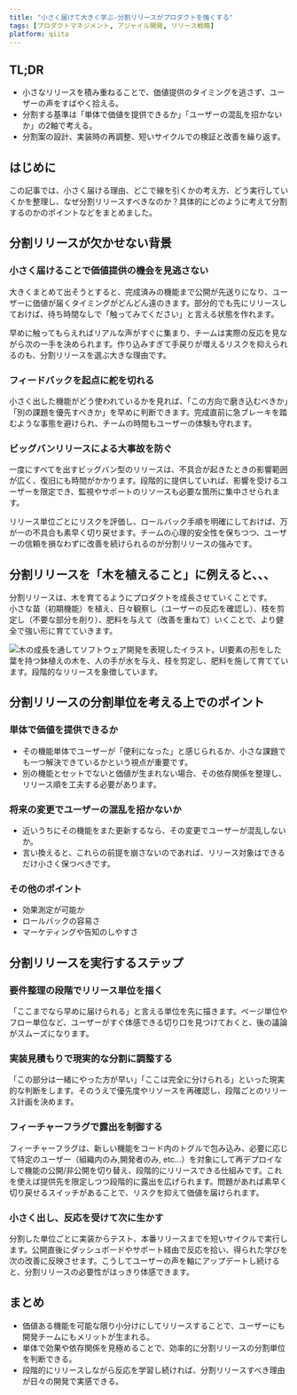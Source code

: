 ```yaml
---
title: "小さく届けて大きく学ぶ-分割リリースがプロダクトを強くする"
tags: [プロダクトマネジメント, アジャイル開発, リリース戦略]
platform: qiita
---
```


## TL;DR

- 小さなリリースを積み重ねることで、価値提供のタイミングを逃さず、ユーザーの声をすばやく拾える。
- 分割する基準は「単体で価値を提供できるか」「ユーザーの混乱を招かないか」の2軸で考える。
- 分割案の設計、実装時の再調整、短いサイクルでの検証と改善を繰り返す。

## はじめに

この記事では、小さく届ける理由、どこで線を引くかの考え方、どう実行していくかを整理し、なぜ分割リリースすべきなのか？具体的にどのように考えて分割するのかのポイントなどをまとめました。

## 分割リリースが欠かせない背景

### 小さく届けることで価値提供の機会を見逃さない

大きくまとめて出そうとすると、完成済みの機能まで公開が先送りになり、ユーザーに価値が届くタイミングがどんどん遠のきます。部分的でも先にリリースしておけば、待ち時間なしで「触ってみてください」と言える状態を作れます。

早めに触ってもらえればリアルな声がすぐに集まり、チームは実際の反応を見ながら次の一手を決められます。作り込みすぎて手戻りが増えるリスクを抑えられるのも、分割リリースを選ぶ大きな理由です。

### フィードバックを起点に舵を切れる

小さく出した機能がどう使われているかを見れば、「この方向で磨き込むべきか」「別の課題を優先すべきか」を早めに判断できます。完成直前に急ブレーキを踏むような事態を避けられ、チームの時間もユーザーの体験も守れます。

### ビッグバンリリースによる大事故を防ぐ

一度にすべてを出すビッグバン型のリリースは、不具合が起きたときの影響範囲が広く、復旧にも時間がかかります。段階的に提供していれば、影響を受けるユーザーを限定でき、監視やサポートのリソースも必要な箇所に集中させられます。

リリース単位ごとにリスクを評価し、ロールバック手順を明確にしておけば、万が一の不具合も素早く切り戻せます。チームの心理的安全性を保ちつつ、ユーザーの信頼を損なわずに改善を続けられるのが分割リリースの強みです。

## 分割リリースを「木を植えること」に例えると、、、

分割リリースは、木を育てるようにプロダクトを成長させていくことです。  
小さな苗（初期機能）を植え、日々観察し（ユーザーの反応を確認し）、枝を剪定し（不要な部分を削り）、肥料を与えて（改善を重ねて）いくことで、より健全で強い形に育てていきます。

![木の成長を通してソフトウェア開発を表現したイラスト。UI要素の形をした葉を持つ鉢植えの木を、人の手が水を与え、枝を剪定し、肥料を施して育てています。段階的なリリースを象徴しています。](https://qiita-image-store.s3.ap-northeast-1.amazonaws.com/0/934995/f751ca91-e69a-4f5e-bd9e-ccce9e8dcecf.png)

## 分割リリースの分割単位を考える上でのポイント

### 単体で価値を提供できるか

- その機能単体でユーザーが「便利になった」と感じられるか、小さな課題でも一つ解決できているかという視点が重要です。
- 別の機能とセットでないと価値が生まれない場合、その依存関係を整理し、リリース順を工夫する必要があります。

### 将来の変更でユーザーの混乱を招かないか

- 近いうちにその機能をまた更新するなら、その変更でユーザーが混乱しないか。
- 言い換えると、これらの前提を崩さないのであれば、リリース対象はできるだけ小さく保つべきです。

### その他のポイント

- 効果測定が可能か
- ロールバックの容易さ
- マーケティングや告知のしやすさ

## 分割リリースを実行するステップ

### 要件整理の段階でリリース単位を描く

「ここまでなら早めに届けられる」と言える単位を先に描きます。ページ単位やフロー単位など、ユーザーがすぐ体感できる切り口を見つけておくと、後の議論がスムーズになります。

### 実装見積もりで現実的な分割に調整する

「この部分は一緒にやった方が早い」「ここは完全に分けられる」といった現実的な判断をします。そのうえで優先度やリソースを再確認し、段階ごとのリリース計画を決めます。

### フィーチャーフラグで露出を制御する

フィーチャーフラグは、新しい機能をコード内のトグルで包み込み、必要に応じて特定のユーザー（組織内のみ,開発者のみ, etc...）を対象にして再デプロイなしで機能の公開/非公開を切り替え、段階的にリリースできる仕組みです。これを使えば提供先を限定しつつ段階的に露出を広げられます。問題があれば素早く切り戻せるスイッチがあることで、リスクを抑えて価値を届けられます。

### 小さく出し、反応を受けて次に生かす

分割した単位ごとに実装からテスト、本番リリースまでを短いサイクルで実行します。公開直後にダッシュボードやサポート経由で反応を拾い、得られた学びを次の改善に反映させます。こうしてユーザーの声を軸にアップデートし続けると、分割リリースの必要性がはっきり体感できます。

## まとめ

- 価値ある機能を可能な限り小分けにしてリリースすることで、ユーザーにも開発チームにもメリットが生まれる。
- 単体で効果や依存関係を見極めることで、効率的に分割リリースの分割単位を判断できる。
- 段階的にリリースしながら反応を学習し続ければ、分割リリースすべき理由が日々の開発で実感できる。
